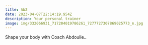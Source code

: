 ```yaml
---
title: Ab2
date: 2023-04-07T22:14:19.954Z
description: Your personal trainer
image: img/332066931_717204019786261_7277727307869025773_n.jpg
---
```

Shape your body with Coach Abdoulie..